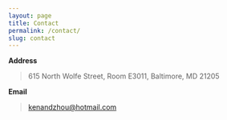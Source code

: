 ```yaml
---
layout: page
title: Contact
permalink: /contact/
slug: contact
---
```


**Address**	

> 615 North Wolfe Street, Room E3011, Baltimore, MD 21205

 
**Email**

>kenandzhou@hotmail.com
